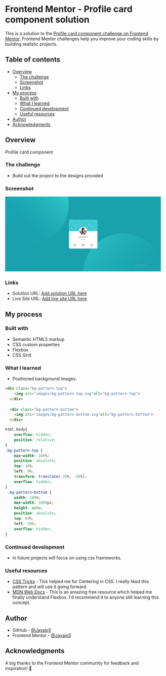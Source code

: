 # Frontend Mentor - Profile card component solution

This is a solution to the [Profile card component challenge on Frontend Mentor](https://www.frontendmentor.io/challenges/profile-card-component-cfArpWshJ). Frontend Mentor challenges help you improve your coding skills by building realistic projects. 

## Table of contents

- [Overview](#overview)
  - [The challenge](#the-challenge)
  - [Screenshot](#screenshot)
  - [Links](#links)
- [My process](#my-process)
  - [Built with](#built-with)
  - [What I learned](#what-i-learned)
  - [Continued development](#continued-development)
  - [Useful resources](#useful-resources)
- [Author](#author)
- [Acknowledgments](#acknowledgments)

## Overview

Profile card component

### The challenge

- Build out the project to the designs provided

### Screenshot

![Screenshot of my Profile card component](images/Screenshot.PNG)

### Links

- Solution URL: [Add solution URL here](https://your-solution-url.com)
- Live Site URL: [Add live site URL here](https://your-live-site-url.com)

## My process

### Built with

- Semantic HTML5 markup
- CSS custom properties
- Flexbox
- CSS Grid

### What I learned

- Positioned background images.

```html
<div class="bg-pattern-top">
    <img src="images/bg-pattern-top.svg"alt="bg-pattern-top">
  </div>

  <div class="bg-pattern-bottom">
    <img src="images/bg-pattern-bottom.svg"alt="bg-pattern-bottom">
  </div>
```
```css
html,body{
    overflow: hidden;
    position: relative;
}
.bg-pattern-top {
    max-width: 100%;
    position: absolute;
    top: 10%;
    left: 0%;
    transform: translate(-20%, -50%);
    overflow: hidden;
}
 .bg-pattern-bottom {
    width: 100%;
    max-width: 1000px;
    height: auto;
    position: absolute;
    top: 49%;
    left: 50%;
    overflow: hidden;
}
```
### Continued development

- In future projects will focus on using css frameworks.

### Useful resources

- [CSS Tricks](https://css-tricks.com/centering-css-complete-guide/) - This helped me for Centering in CSS. I really liked this pattern and will use it going forward.
- [MDN Web Docs](https://developer.mozilla.org/en-US/docs/Glossary/Flexbox) - This is an amazing free resource which helped me finally understand Flexbox. I'd recommend it to anyone still learning this concept.

## Author

- GitHub - [@Jayajo5](https://github.com/Jayajo5)
- Frontend Mentor - [@Jayajo5](https://www.frontendmentor.io/profile/Jayajo5)

## Acknowledgments

A big thanks to the Frontend Mentor community for feedback and inspiration! 🚀